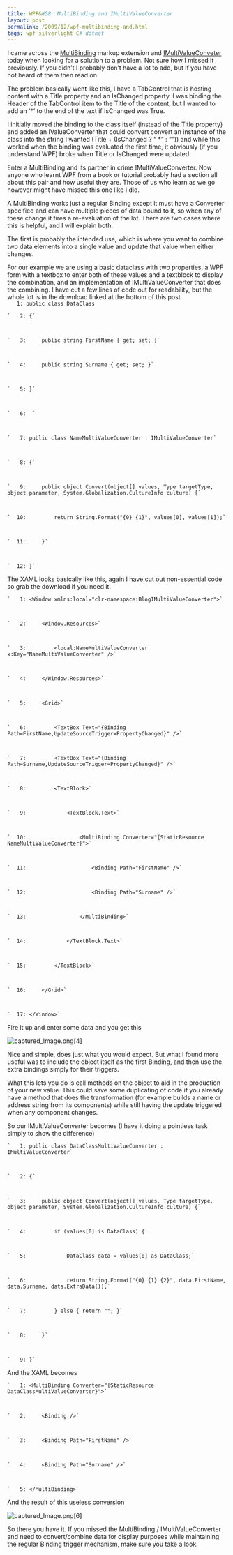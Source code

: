 ```yaml
---
title: WPF&#58; MultiBinding and IMultiValueConverter
layout: post
permalink: /2009/12/wpf-multibinding-and.html
tags: wpf silverlight C# dotnet
---
```



I came across the [MultiBinding](http://msdn.microsoft.com/en-us/library/system.windows.data.multibinding.aspx) markup extension and [IMultiValueConveter](http://msdn.microsoft.com/en-us/library/system.windows.data.imultivalueconverter.aspx) today when looking for a solution to a problem. Not sure how I missed it previously. If you didn’t I probably don’t have a lot to add, but if you have not heard of them then read on.  
  
The problem basically went like this, I have a TabControl that is hosting content with a Title property and an IsChanged property. I was binding the Header of the TabControl item to the Title of the content, but I wanted to add an ‘*’ to the end of the text if IsChanged was True.  
  
I initially moved the binding to the class itself (instead of the Title property) and added an IValueConverter that could convert convert an instance of the class into the string I wanted (Title + (IsChanged ? “ *” : “”)) and while this worked when the binding was evaluated the first time, it obviously (if you understand WPF) broke when Title or IsChanged were updated.  
  
Enter a MultiBinding and its partner in crime IMultiValueConverter. Now anyone who learnt WPF from a book or tutorial probably had a section all about this pair and how useful they are. Those of us who learn as we go however might have missed this one like I did.  
  
A MultiBinding works just a regular Binding except it must have a Converter specified and can have multiple pieces of data bound to it, so when any of these change it fires a re-evaluation of the lot. There are two cases where this is helpful, and I will explain both.  
  
The first is probably the intended use, which is where you want to combine two data elements into a single value and update that value when either changes.  
  
For our example we are using a basic dataclass with two properties, a WPF form with a textbox to enter both of these values and a textblock to display the combination, and an implementation of IMultiValueConverter that does the combining. I have cut a few lines of code out for readability, but the whole lot is in the download linked at the bottom of this post.  
          `   1: public class DataClass`



    `   2: {`



    `   3:     public string FirstName { get; set; }`



    `   4:     public string Surname { get; set; }`



    `   5: }`



    `   6:  `



    `   7: public class NameMultiValueConverter : IMultiValueConverter`



    `   8: {`



    `   9:     public object Convert(object[] values, Type targetType, object parameter, System.Globalization.CultureInfo culture) {`



    `  10:         return String.Format("{0} {1}", values[0], values[1]);`



    `  11:     }`



    `  12: }`





The XAML looks basically like this, again I have cut out non-essential code so grab the download if you need it.  



  
    `   1: <Window xmlns:local="clr-namespace:BlogIMultiValueConverter">`



    `   2:     <Window.Resources>`



    `   3:         <local:NameMultiValueConverter x:Key="NameMultiValueConverter" />`



    `   4:     </Window.Resources>`



    `   5:     <Grid>`



    `   6:         <TextBox Text="{Binding Path=FirstName,UpdateSourceTrigger=PropertyChanged}" />`



    `   7:         <TextBox Text="{Binding Path=Surname,UpdateSourceTrigger=PropertyChanged}" />`



    `   8:         <TextBlock>`



    `   9:             <TextBlock.Text>`



    `  10:                 <MultiBinding Converter="{StaticResource NameMultiValueConverter}">`



    `  11:                     <Binding Path="FirstName" />`



    `  12:                     <Binding Path="Surname" />`



    `  13:                 </MultiBinding>`



    `  14:             </TextBlock.Text>`



    `  15:         </TextBlock>`



    `  16:     </Grid>`



    `  17: </Window>`





Fire it up and enter some data and you get this  



![captured_Image.png[4]](http://lh6.ggpht.com/_NNjUBRB0uwA/Symjm28l9jI/AAAAAAAAAFY/n8963I2cr_M/s1600-h/captured_Image.png%5B4%5D%5B2%5D.png)   



Nice and simple, does just what you would expect. But what I found more useful was to include the object itself as the first Binding, and then use the extra bindings simply for their triggers.  



What this lets you do is call methods on the object to aid in the production of your new value. This could save some duplicating of code if you already have a method that does the transformation (for example builds a name or address string from its components) while still having the update triggered when any component changes.  



So our IMultiValueConverter becomes (I have it doing a pointless task simply to show the difference)  



  
    `   1: public class DataClassMultiValueConverter : IMultiValueConverter`



    `   2: {`



    `   3:     public object Convert(object[] values, Type targetType, object parameter, System.Globalization.CultureInfo culture) {`



    `   4:         if (values[0] is DataClass) {`



    `   5:             DataClass data = values[0] as DataClass;`



    `   6:             return String.Format("{0} {1} {2}", data.FirstName, data.Surname, data.ExtraData());`



    `   7:         } else { return ""; }`



    `   8:     }`



    `   9: }`





And the XAML becomes  



  
    `   1: <MultiBinding Converter="{StaticResource DataClassMultiValueConverter}">`



    `   2:     <Binding />`



    `   3:     <Binding Path="FirstName" />`



    `   4:     <Binding Path="Surname" />`



    `   5: </MultiBinding>`





And the result of this useless conversion  



![captured_Image.png[6]](http://lh3.ggpht.com/_NNjUBRB0uwA/SymjoNGhYBI/AAAAAAAAAFg/NozRRzd5CNk/s1600-h/captured_Image.png%5B6%5D%5B2%5D.png)   



So there you have it. If you missed the MultiBinding / IMultiValueConverter and need to convert/combine data for display purposes while maintaining the regular Binding trigger mechanism, make sure you take a look.  



  
  